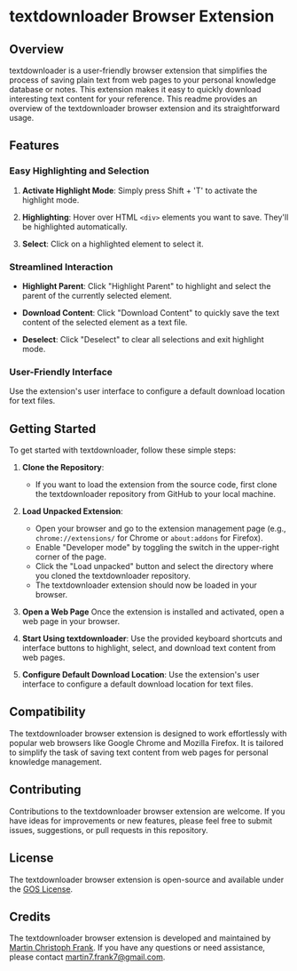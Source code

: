 # textdownloader Browser Extension

## Overview

textdownloader is a user-friendly browser extension that simplifies the process of saving plain text from web pages to your personal knowledge database or notes. This extension makes it easy to quickly download interesting text content for your reference. This readme provides an overview of the textdownloader browser extension and its straightforward usage.

## Features

### Easy Highlighting and Selection

1. **Activate Highlight Mode**: Simply press Shift + 'T' to activate the highlight mode.

2. **Highlighting**: Hover over HTML `<div>` elements you want to save. They'll be highlighted automatically.

3. **Select**: Click on a highlighted element to select it.

### Streamlined Interaction

- **Highlight Parent**: Click "Highlight Parent" to highlight and select the parent of the currently selected element.

- **Download Content**: Click "Download Content" to quickly save the text content of the selected element as a text file.

- **Deselect**: Click "Deselect" to clear all selections and exit highlight mode.

### User-Friendly Interface

Use the extension's user interface to configure a default download location for text files.

## Getting Started

To get started with textdownloader, follow these simple steps:

1. **Clone the Repository**:
   - If you want to load the extension from the source code, first clone the textdownloader repository from GitHub to your local machine.

2. **Load Unpacked Extension**:
   - Open your browser and go to the extension management page (e.g., `chrome://extensions/` for Chrome or `about:addons` for Firefox).
   - Enable "Developer mode" by toggling the switch in the upper-right corner of the page.
   - Click the "Load unpacked" button and select the directory where you cloned the textdownloader repository.
   - The textdownloader extension should now be loaded in your browser.

3. **Open a Web Page**
Once the extension is installed and activated, open a web page in your browser.

4. **Start Using textdownloader**:
Use the provided keyboard shortcuts and interface buttons to highlight, select, and download text content from web pages.

5. **Configure Default Download Location**:
Use the extension's user interface to configure a default download location for text files.

## Compatibility

The textdownloader browser extension is designed to work effortlessly with popular web browsers like Google Chrome and Mozilla Firefox. It is tailored to simplify the task of saving text content from web pages for personal knowledge management.

## Contributing

Contributions to the textdownloader browser extension are welcome. If you have ideas for improvements or new features, please feel free to submit issues, suggestions, or pull requests in this repository.

## License

The textdownloader browser extension is open-source and available under the [GOS License](LICENSE.md).

## Credits

The textdownloader browser extension is developed and maintained by [Martin Christoph Frank](https://github.com/m-c-frank). If you have any questions or need assistance, please contact [martin7.frank7@gmail.com](martin7.frank7@gmail.com).
